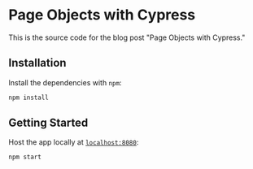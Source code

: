 # Page Objects with Cypress

This is the source code for the blog post "Page Objects with Cypress."

## Installation

Install the dependencies with `npm`:

```sh
npm install
```

## Getting Started

Host the app locally at [`localhost:8080`](http://localhost:8080):

```sh
npm start
```
